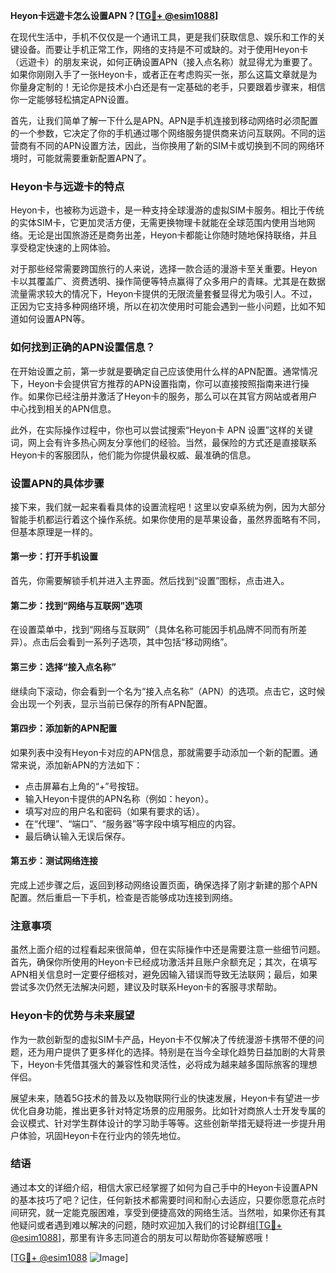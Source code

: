 **Heyon卡远遊卡怎么设置APN？[[TG💪+ @esim1088](https://t.me/s/esim1088)]**

在现代生活中，手机不仅仅是一个通讯工具，更是我们获取信息、娱乐和工作的关键设备。而要让手机正常工作，网络的支持是不可或缺的。对于使用Heyon卡（远遊卡）的朋友来说，如何正确设置APN（接入点名称）就显得尤为重要了。如果你刚刚入手了一张Heyon卡，或者正在考虑购买一张，那么这篇文章就是为你量身定制的！无论你是技术小白还是有一定基础的老手，只要跟着步骤来，相信你一定能够轻松搞定APN设置。

首先，让我们简单了解一下什么是APN。APN是手机连接到移动网络时必须配置的一个参数，它决定了你的手机通过哪个网络服务提供商来访问互联网。不同的运营商有不同的APN设置方法，因此，当你换用了新的SIM卡或切换到不同的网络环境时，可能就需要重新配置APN了。

### Heyon卡与远遊卡的特点

Heyon卡，也被称为远遊卡，是一种支持全球漫游的虚拟SIM卡服务。相比于传统的实体SIM卡，它更加灵活方便，无需更换物理卡就能在全球范围内使用当地网络。无论是出国旅游还是商务出差，Heyon卡都能让你随时随地保持联络，并且享受稳定快速的上网体验。

对于那些经常需要跨国旅行的人来说，选择一款合适的漫游卡至关重要。Heyon卡以其覆盖广、资费透明、操作简便等特点赢得了众多用户的青睐。尤其是在数据流量需求较大的情况下，Heyon卡提供的无限流量套餐显得尤为吸引人。不过，正因为它支持多种网络环境，所以在初次使用时可能会遇到一些小问题，比如不知道如何设置APN等。

### 如何找到正确的APN设置信息？

在开始设置之前，第一步就是要确定自己应该使用什么样的APN配置。通常情况下，Heyon卡会提供官方推荐的APN设置指南，你可以直接按照指南来进行操作。如果你已经注册并激活了Heyon卡的服务，那么可以在其官方网站或者用户中心找到相关的APN信息。

此外，在实际操作过程中，你也可以尝试搜索“Heyon卡 APN 设置”这样的关键词，网上会有许多热心网友分享他们的经验。当然，最保险的方式还是直接联系Heyon卡的客服团队，他们能为你提供最权威、最准确的信息。

### 设置APN的具体步骤

接下来，我们就一起来看看具体的设置流程吧！这里以安卓系统为例，因为大部分智能手机都运行着这个操作系统。如果你使用的是苹果设备，虽然界面略有不同，但基本原理是一样的。

#### 第一步：打开手机设置
首先，你需要解锁手机并进入主界面。然后找到“设置”图标，点击进入。

#### 第二步：找到“网络与互联网”选项
在设置菜单中，找到“网络与互联网”（具体名称可能因手机品牌不同而有所差异）。点击后会看到一系列子选项，其中包括“移动网络”。

#### 第三步：选择“接入点名称”
继续向下滚动，你会看到一个名为“接入点名称”（APN）的选项。点击它，这时候会出现一个列表，显示当前已保存的所有APN配置。

#### 第四步：添加新的APN配置
如果列表中没有Heyon卡对应的APN信息，那就需要手动添加一个新的配置。通常来说，添加新APN的方法如下：

- 点击屏幕右上角的“+”号按钮。
- 输入Heyon卡提供的APN名称（例如：heyon）。
- 填写对应的用户名和密码（如果有要求的话）。
- 在“代理”、“端口”、“服务器”等字段中填写相应的内容。
- 最后确认输入无误后保存。

#### 第五步：测试网络连接
完成上述步骤之后，返回到移动网络设置页面，确保选择了刚才新建的那个APN配置。然后重启一下手机，检查是否能够成功连接到网络。

### 注意事项

虽然上面介绍的过程看起来很简单，但在实际操作中还是需要注意一些细节问题。首先，确保你所使用的Heyon卡已经成功激活并且账户余额充足；其次，在填写APN相关信息时一定要仔细核对，避免因输入错误而导致无法联网；最后，如果尝试多次仍然无法解决问题，建议及时联系Heyon卡的客服寻求帮助。

### Heyon卡的优势与未来展望

作为一款创新型的虚拟SIM卡产品，Heyon卡不仅解决了传统漫游卡携带不便的问题，还为用户提供了更多样化的选择。特别是在当今全球化趋势日益加剧的大背景下，Heyon卡凭借其强大的兼容性和灵活性，必将成为越来越多国际旅客的理想伴侣。

展望未来，随着5G技术的普及以及物联网行业的快速发展，Heyon卡有望进一步优化自身功能，推出更多针对特定场景的应用服务。比如针对商旅人士开发专属的会议模式、针对学生群体设计的学习助手等等。这些创新举措无疑将进一步提升用户体验，巩固Heyon卡在行业内的领先地位。

### 结语

通过本文的详细介绍，相信大家已经掌握了如何为自己手中的Heyon卡设置APN的基本技巧了吧？记住，任何新技术都需要时间和耐心去适应，只要你愿意花点时间研究，就一定能克服困难，享受到便捷高效的网络生活。当然啦，如果你还有其他疑问或者遇到难以解决的问题，随时欢迎加入我们的讨论群组[[TG💪+ @esim1088](https://t.me/s/esim1088)]，那里有许多志同道合的朋友可以帮助你答疑解惑哦！

[[TG💪+ @esim1088](https://t.me/s/esim1088) ![Image](https://i.postimg.cc/4NQfJmqS/Snipaste-2025-05-13-00-14-12.png)]